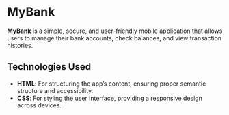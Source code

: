 # MyBank

**MyBank** is a simple, secure, and user-friendly mobile application that allows users to manage their bank accounts, check balances, and view transaction histories.

## Technologies Used

- **HTML**: For structuring the app’s content, ensuring proper semantic structure and accessibility.
- **CSS**: For styling the user interface, providing a responsive design across devices.
